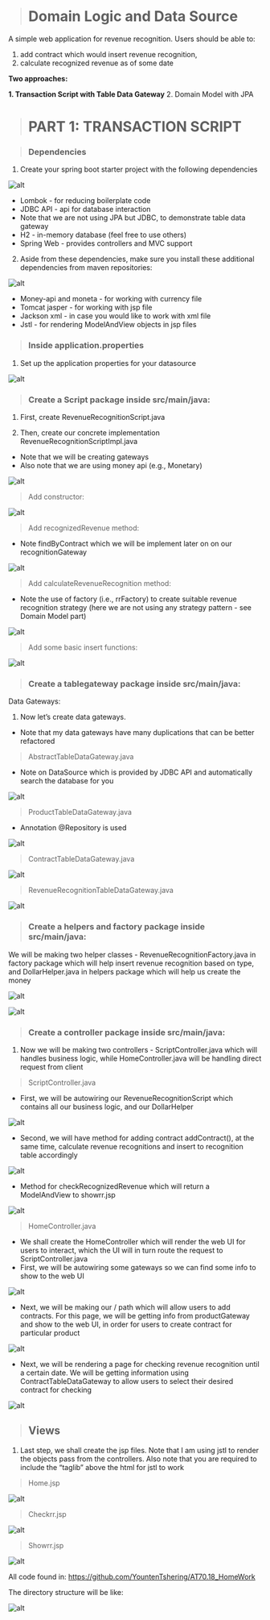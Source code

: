 ># Domain Logic and Data Source

A simple web application for revenue recognition. Users should be able to:

1. add contract which would insert revenue recognition,
2. calculate recognized revenue as of some date

**Two approaches:**

**1. Transaction Script with Table Data Gateway**
2. Domain Model with JPA

># PART 1: TRANSACTION SCRIPT

>### Dependencies

1. Create your spring boot starter project with the following dependencies

![alt](./image/1.PNG)

- Lombok - for reducing boilerplate code
- JDBC API - api for database interaction
- Note that we are not using JPA but JDBC, to demonstrate table data gateway
- H2 - in-memory database (feel free to use others)
- Spring Web - provides controllers and MVC support

2. Aside from these dependencies, make sure you install these additional dependencies from maven repositories:

![alt](./image/2.PNG)

- Money-api and moneta - for working with currency file
- Tomcat jasper - for working with jsp file
- Jackson xml - in case you would like to work with xml file
- Jstl - for rendering ModelAndView objects in jsp files

>### Inside application.properties

1. Set up the application properties for your datasource

![alt](./image/3.PNG)

>### Create a Script package inside src/main/java:

1. First, create RevenueRecognitionScript.java

2. Then, create our concrete implementation RevenueRecognitionScriptImpl.java

- Note that we will be creating gateways 
- Also note that we are using money api (e.g., Monetary)
 
![alt](./image/4.PNG)

> Add constructor:
 
![alt](./image/5.PNG)

> Add recognizedRevenue method:

- Note findByContract which we will be implement later on on our recognitionGateway
 
![alt](./image/6.PNG)

> Add calculateRevenueRecognition method:

- Note the use of factory (i.e., rrFactory) to create suitable revenue recognition strategy (here we are not using any strategy pattern - see Domain Model part)

![alt](./image/7.PNG)

> Add some basic insert functions:

![alt](./image/8.PNG)

>### Create a tablegateway package inside src/main/java:
Data Gateways:

1. Now let’s create data gateways.  

- Note that my data gateways have many duplications that can be better refactored  

> AbstractTableDataGateway.java

- Note on DataSource which is provided by JDBC API and automatically search the database for you

![alt](./image/9.PNG)
	
> ProductTableDataGateway.java

- Annotation @Repository is used

![alt](./image/10.png)

> ContractTableDataGateway.java
 
![alt](./image/11.png)

> RevenueRecognitionTableDataGateway.java

![alt](./image/12.png)
 
>### Create a helpers and factory package inside src/main/java:
We will be making two helper classes - RevenueRecognitionFactory.java in factory package which will help insert revenue recognition based on type, and DollarHelper.java in helpers package which will help us create the money
 
![alt](./image/13.png)

![alt](./image/14.png)
 
>### Create a controller package inside src/main/java:

1. Now we will be making two controllers - ScriptController.java which will handles business logic, while HomeController.java will be handling direct request from client

> ScriptController.java

- First, we will be autowiring our RevenueRecognitionScript which contains all our business logic, and our DollarHelper
 
![alt](./image/15.PNG)

- Second, we will have method for adding contract addContract(), at the same time, calculate revenue recognitions and insert to recognition table accordingly
 
![alt](./image/16.PNG)

- Method for checkRecognizedRevenue which will return a ModelAndView to showrr.jsp
 
![alt](./image/17.PNG) 

> HomeController.java

- We shall create the HomeController which will render the web UI for users to interact, which the UI will in turn route the request to ScriptController.java
- First, we will be autowiring some gateways so we can find some info to show to the web UI

![alt](./image/18.PNG)

- Next, we will be making our / path which will allow users to add contracts.  For this page, we will be getting info from productGateway and show to the web UI, in order for users to create contract for particular product

![alt](./image/19.PNG)

- Next, we will be rendering a page for checking revenue recognition until a certain date.  We will be getting information using ContractTableDataGateway to allow users to select their desired contract for checking

![alt](./image/20.PNG) 

>## Views

1. Last step, we shall create the jsp files.  Note that I am using jstl to render the objects pass from the controllers.  Also note that you are required to include the “taglib” above the html for jstl to work

> Home.jsp

![alt](./image/21.PNG)

> Checkrr.jsp

![alt](./image/22.PNG)

> Showrr.jsp
 
![alt](./image/23.PNG)

All code found in: https://github.com/YountenTshering/AT70.18_HomeWork

The directory structure will be like:

![alt](./image/24.PNG)
 